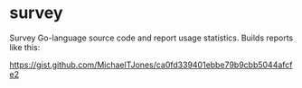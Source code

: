 # survey
Survey Go-language source code and report usage statistics. Builds reports like this:

https://gist.github.com/MichaelTJones/ca0fd339401ebbe79b9cbb5044afcfe2
